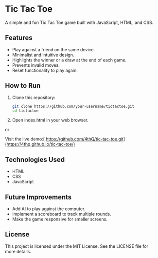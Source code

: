 # Tic Tac Toe

A simple and fun Tic Tac Toe game built with JavaScript, HTML, and CSS.

## Features

- Play against a friend on the same device.
- Minimalist and intuitive design.
- Highlights the winner or a draw at the end of each game.
- Prevents invalid moves.
- Reset functionality to play again.

## How to Run

1. Clone this repository:
   ```bash
   git clone https://github.com/your-username/tictactoe.git
   cd tictactoe
2. Open index.html in your web browser.
   
or

Visit the live demo:[ https://github.com/4thQ/tic-tac-toe.git](https://4thq.github.io/tic-tac-toe/)



## Technologies Used
- HTML
- CSS
- JavaScript
## Future Improvements
- Add AI to play against the computer.
- Implement a scoreboard to track multiple rounds.
- Make the game responsive for smaller screens.
## License

This project is licensed under the MIT License. See the LICENSE file for more details.
